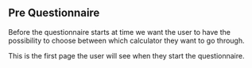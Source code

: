 ## Pre Questionnaire

Before the questionnaire starts at time we want the user to have the
possibility to choose between which calculator they want to go through.

This is the first page the user will see when they start the questionnaire.